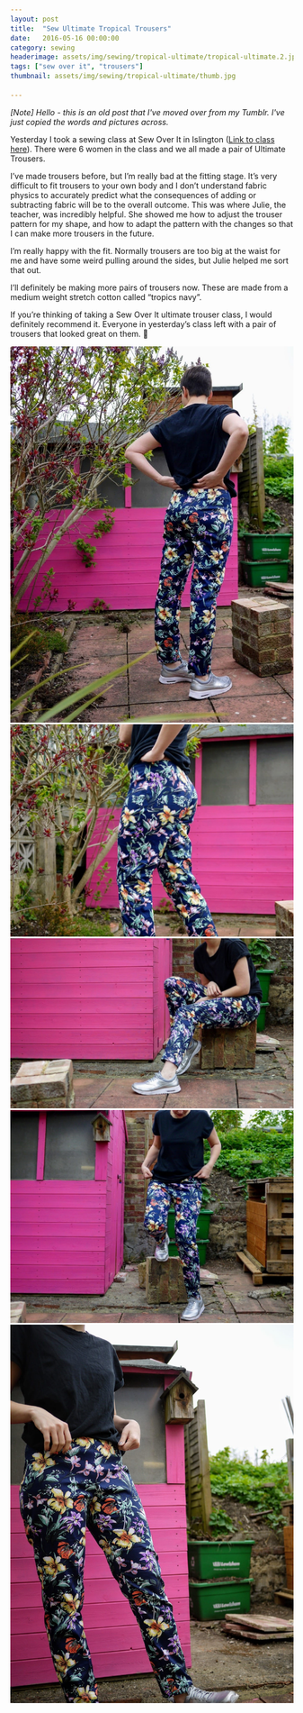 ```yaml
---
layout: post
title:  "Sew Ultimate Tropical Trousers"
date:   2016-05-16 00:00:00
category: sewing
headerimage: assets/img/sewing/tropical-ultimate/tropical-ultimate.2.jpg
tags: ["sew over it", "trousers"]
thumbnail: assets/img/sewing/tropical-ultimate/thumb.jpg

---
```


_[Note] Hello - this is an old post that I've moved over from my Tumblr. I've just copied the words and pictures across._

Yesterday I took a sewing class at Sew Over It in Islington ([Link to class here](https://sewoverit.co.uk/sewing-classes-london/)). There were 6 women in the class and we all made a pair of Ultimate Trousers.

I’ve made trousers before, but I’m really bad at the fitting stage. It’s very difficult to fit trousers to your own body and I don’t understand fabric physics to accurately predict what the consequences of adding or subtracting fabric will be to the overall outcome. This was where Julie, the teacher, was incredibly helpful. She showed me how to adjust the trouser pattern for my shape, and how to adapt the pattern with the changes so that I can make more trousers in the future.

I’m really happy with the fit. Normally trousers are too big at the waist for me and have some weird pulling around the sides, but Julie helped me sort that out.

I’ll definitely be making more pairs of trousers now. These are made from a medium weight stretch cotton called “tropics navy”.

If you’re thinking of taking a Sew Over It ultimate trouser class, I would definitely recommend it. Everyone in yesterday’s class left with a pair of trousers that looked great on them. 🍑

![tropical ultimate trouser](/assets/img/sewing/tropical-ultimate/tropical-ultimate.1.jpg)
![tropical ultimate trouser](/assets/img/sewing/tropical-ultimate/tropical-ultimate.2.jpg)
![tropical ultimate trouser](/assets/img/sewing/tropical-ultimate/tropical-ultimate.3.jpg)
![tropical ultimate trouser](/assets/img/sewing/tropical-ultimate/tropical-ultimate.4.jpg)
![tropical ultimate trouser](/assets/img/sewing/tropical-ultimate/tropical-ultimate.5.jpg)
